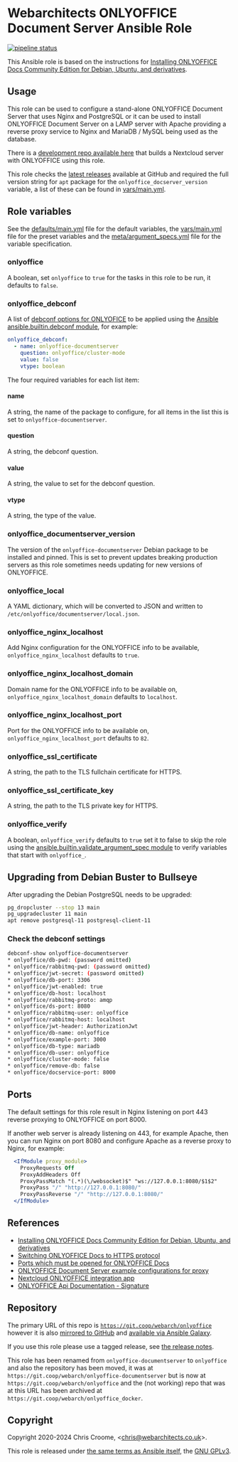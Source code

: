 # Webarchitects ONLYOFFICE Document Server Ansible Role

[![pipeline status](https://git.coop/webarch/onlyoffice/badges/master/pipeline.svg)](https://git.coop/webarch/onlyoffice/-/commits/master)

This Ansible role is based on the instructions for [Installing ONLYOFFICE Docs Community Edition for Debian, Ubuntu, and derivatives](https://helpcenter.onlyoffice.com/installation/docs-community-install-ubuntu.aspx).

## Usage

This role can be used to configure a stand-alone ONLYOFFICE Document Server that uses Nginx and PostgreSQL or it can be used to install ONLYOFFICE Document Server on a LAMP server with Apache providing a reverse proxy service to Nginx and MariaDB / MySQL being used as the database.

There is a [development repo available here](https://git.coop/webarch/nextcloud-server) that builds a Nextcloud server with ONLYOFFICE using this role.

This role checks the [latest releases](https://github.com/ONLYOFFICE/DocumentServer/releases) available at GitHub and required the full version string for `apt` package for the `onlyoffice_docserver_version` variable, a list of these can be found in [vars/main.yml](vars/main.yml).

## Role variables

See the [defaults/main.yml](defaults/main.yml) file for the default variables, the [vars/main.yml](vars/main.yml) file for the preset variables and the [meta/argument_specs.yml](meta/argument_specs.yml) file for the variable specification.

### onlyoffice

A boolean, set `onlyoffice` to `true` for the tasks in this role to be run, it defaults to `false`.

### onlyoffice_debconf

A list of [debconf options for ONLYOFICE](https://helpcenter.onlyoffice.com/installation/docs-community-install-ubuntu.aspx#moreOptions) to be applied using the [Ansible ansible.builtin.debconf module](https://docs.ansible.com/ansible/latest/collections/ansible/builtin/debconf_module.html), for example:

```yaml
onlyoffice_debconf:
  - name: onlyoffice-documentserver
    question: onlyoffice/cluster-mode
    value: false
    vtype: boolean
```

The four required variables for each list item:

#### name

A string, the name of the package to configure, for all items in the list this is set to `onlyoffice-documentserver`.

#### question

A string, the debconf question.

#### value

A string, the value to set for the debconf question.

#### vtype

A string, the type of the value.

### onlyoffice_documentserver_version

The version of the `onlyoffice-documentserver` Debian package to be installed and pinned. This is set to prevent updates breaking production servers as this role sometimes needs updating for new versions of ONLYOFFICE.

### onlyoffice_local

A YAML dictionary, which will be converted to JSON and written to `/etc/onlyoffice/documentserver/local.json`.

### onlyoffice_nginx_localhost

Add Nginx configuration for the ONLYOFFICE info to be available, `onlyoffice_nginx_localhost` defaults to `true`.

### onlyoffice_nginx_localhost_domain

Domain name for the ONLYOFFICE info to be available on, `onlyoffice_nginx_localhost_domain` defaults to `localhost`.

### onlyoffice_nginx_localhost_port

Port for the ONLYOFFICE info to be available on, `onlyoffice_nginx_localhost_port` defaults to `82`.

### onlyoffice_ssl_certificate

A string, the path to the TLS fullchain certificate for HTTPS.

### onlyoffice_ssl_certificate_key

A string, the path to the TLS private key for HTTPS.

### onlyoffice_verify

A boolean, `onlyoffice_verify` defaults to `true` set it to false to skip the role using the [ansible.builtin.validate_argument_spec module](https://docs.ansible.com/ansible/latest/collections/ansible/builtin/validate_argument_spec_module.html) to verify variables that start with `onlyoffice_`.

## Upgrading from Debian Buster to Bullseye

After upgrading the Debian PostgreSQL needs to be upgraded:

```bash
pg_dropcluster --stop 13 main
pg_upgradecluster 11 main
apt remove postgresql-11 postgresql-client-11
```

### Check the debconf settings

```bash
debconf-show onlyoffice-documentserver
* onlyoffice/db-pwd: (password omitted)
* onlyoffice/rabbitmq-pwd: (password omitted)
* onlyoffice/jwt-secret: (password omitted)
* onlyoffice/db-port: 3306
* onlyoffice/jwt-enabled: true
* onlyoffice/db-host: localhost
* onlyoffice/rabbitmq-proto: amqp
* onlyoffice/ds-port: 8080
* onlyoffice/rabbitmq-user: onlyoffice
* onlyoffice/rabbitmq-host: localhost
* onlyoffice/jwt-header: AuthorizationJwt
* onlyoffice/db-name: onlyoffice
* onlyoffice/example-port: 3000
* onlyoffice/db-type: mariadb
* onlyoffice/db-user: onlyoffice
* onlyoffice/cluster-mode: false
* onlyoffice/remove-db: false
* onlyoffice/docservice-port: 8000
```

## Ports

The default settings for this role result in Nginx listening on port 443 reverse proxying to ONLYOFFICE on port 8000.

If another web server is already listening on 443, for example Apache, then you can run Nginx on port 8080 and configure Apache as a reverse proxy to Nginx, for example:

```apache
  <IfModule proxy_module>
    ProxyRequests Off
    ProxyAddHeaders Off
    ProxyPassMatch "(.*)(\/websocket)$" "ws://127.0.0.1:8080/$1$2"
    ProxyPass "/" "http://127.0.0.1:8080/"
    ProxyPassReverse "/" "http://127.0.0.1:8080/"
  </IfModule>
```

## References

* [Installing ONLYOFFICE Docs Community Edition for Debian, Ubuntu, and derivatives](https://helpcenter.onlyoffice.com/installation/docs-community-install-ubuntu.aspx)
* [Switching ONLYOFFICE Docs to HTTPS protocol](https://helpcenter.onlyoffice.com/installation/docs-community-https-linux.aspx)
* [Ports which must be opened for ONLYOFFICE Docs](https://helpcenter.onlyoffice.com/installation/docs-community-open-ports.aspx)
* [ONLYOFFICE Document Server example configurations for proxy](https://github.com/ONLYOFFICE/document-server-proxy)
* [Nextcloud ONLYOFFICE integration app](https://api.onlyoffice.com/editors/nextcloud)
* [ONLYOFFICE Api Documentation - Signature](https://api.onlyoffice.com/editors/signature/)

## Repository

The primary URL of this repo is [`https://git.coop/webarch/onlyoffice`](https://git.coop/webarch/onlyoffice) however it is also [mirrored to GitHub](https://github.com/webarch-coop/ansible-role-onlyoffice) and [available via Ansible Galaxy](https://galaxy.ansible.com/chriscroome/onlyoffice).

If you use this role please use a tagged release, see [the release notes](https://git.coop/webarch/onlyoffice/-/releases).

This role has been renamed from `onlyoffice-documentserver` to `onlyoffice` and also the repository has been moved, it was at `https://git.coop/webarch/onlyoffice-documentserver` but is now at `https://git.coop/webarch/onlyoffice` and the (not working) repo that was at this URL has been archived at `https://git.coop/webarch/onlyoffice_docker`.

## Copyright

Copyright 2020-2024 Chris Croome, &lt;[chris@webarchitects.co.uk](mailto:chris@webarchitects.co.uk)&gt;.

This role is released under [the same terms as Ansible itself](https://github.com/ansible/ansible/blob/devel/COPYING), the [GNU GPLv3](LICENSE).
